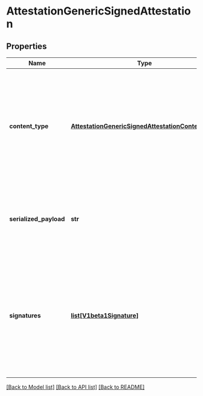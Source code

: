 # AttestationGenericSignedAttestation

## Properties
Name | Type | Description | Notes
------------ | ------------- | ------------- | -------------
**content_type** | [**AttestationGenericSignedAttestationContentType**](AttestationGenericSignedAttestationContentType.md) | Type (for example schema) of the attestation payload that was signed. The verifier must ensure that the provided type is one that the verifier supports, and that the attestation payload is a valid instantiation of that type (for example by validating a JSON schema). | [optional] 
**serialized_payload** | **str** | The serialized payload that is verified by one or more &#x60;signatures&#x60;. The encoding and semantic meaning of this payload must match what is set in &#x60;content_type&#x60;. | [optional] 
**signatures** | [**list[V1beta1Signature]**](V1beta1Signature.md) | One or more signatures over &#x60;serialized_payload&#x60;.  Verifier implementations should consider this attestation message verified if at least one &#x60;signature&#x60; verifies &#x60;serialized_payload&#x60;.  See &#x60;Signature&#x60; in common.proto for more details on signature structure and verification. | [optional] 

[[Back to Model list]](../README.md#documentation-for-models) [[Back to API list]](../README.md#documentation-for-api-endpoints) [[Back to README]](../README.md)



